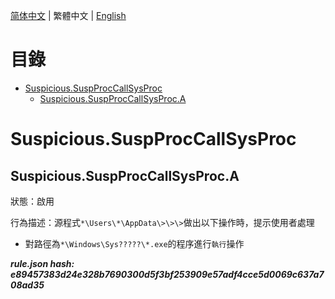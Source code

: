 


  
[简体中文](README.md) | 繁體中文 | [English](README_en_us.md)  
  

目錄
==

* [Suspicious.SuspProcCallSysProc](#suspicioussuspproccallsysproc)
	* [Suspicious.SuspProcCallSysProc.A](#suspicioussuspproccallsysproca)

# Suspicious.SuspProcCallSysProc

## Suspicious.SuspProcCallSysProc.A
  
狀態：啟用

行為描述：源程式`*\Users\*\AppData\>\>\>`做出以下操作時，提示使用者處理
- 對路徑為`*\Windows\Sys?????\*.exe`的程序進行`執行`操作
  
***rule.json hash: e89457383d24e328b7690300d5f3bf253909e57adf4cce5d0069c637a708ad35***